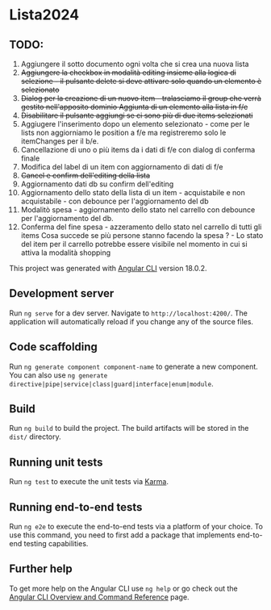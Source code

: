 # Lista2024

## TODO:

1) Aggiungere il sotto documento ogni volta che si crea una nuova lista
2) ~~Aggiungere la checkbox in modalità editing insieme alla logica di selezione - il pulsante delete si deve
attivare solo quando un elemento è selezionato~~
2) ~~Dialog per la creazione di un nuovo item - tralasciamo il group che verrà gestito nell'apposito dominio
Aggiunta di un elemento alla lista in f/e~~
3) ~~Disabilitare il pulsante aggiungi se ci sono più di due items selezionati~~
4) Aggiugere l'inserimento dopo un elemento selezionato - come per le lists non aggiorniamo le position a f/e ma registreremo solo le itemChanges per il b/e.
4) Cancellazione di uno o più items da i dati di f/e con dialog di conferma finale
5) Modifica del label di un item con aggiornamento di dati di f/e
6) ~~Cancel e confirm dell'editing della lista~~
7) Aggiornamento dati db su confirm dell'editing
8) Aggiornamento dello stato della lista di un item - acquistabile e non acquistabile - con debounce
per l'aggiornamento del db
9) Modalitò spesa - aggiornamento dello stato nel carrello con debounce per l'aggiornamento del db.
10) Conferma del fine spesa - azzeramento dello stato nel carrello di tutti gli items 
Cosa succede se più persone stanno facendo la spesa ? - Lo stato del item per il carrello potrebbe essere
visibile nel momento in cui si attiva la modalità shopping 

This project was generated with [Angular CLI](https://github.com/angular/angular-cli) version 18.0.2.

## Development server

Run `ng serve` for a dev server. Navigate to `http://localhost:4200/`. The application will automatically reload if you change any of the source files.

## Code scaffolding

Run `ng generate component component-name` to generate a new component. You can also use `ng generate directive|pipe|service|class|guard|interface|enum|module`.

## Build

Run `ng build` to build the project. The build artifacts will be stored in the `dist/` directory.

## Running unit tests

Run `ng test` to execute the unit tests via [Karma](https://karma-runner.github.io).

## Running end-to-end tests

Run `ng e2e` to execute the end-to-end tests via a platform of your choice. To use this command, you need to first add a package that implements end-to-end testing capabilities.

## Further help

To get more help on the Angular CLI use `ng help` or go check out the [Angular CLI Overview and Command Reference](https://angular.dev/tools/cli) page.
